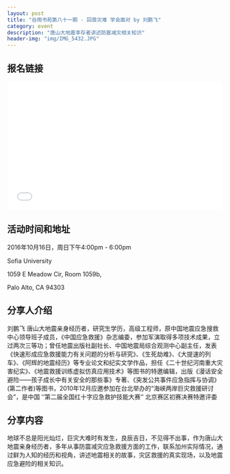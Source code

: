 ```yaml
---
layout: post
title: "谷雨书苑第八十一期 - 回首灾难 学会面对 by 刘鹏飞"
category: event
description: "唐山大地震幸存者讲述防震减灾相关知识"
header-img: "img/IMG_5432.JPG"
---
```


## 报名链接
<div style="width:100%; text-align:left;" ><iframe src="//eventbrite.com/tickets-external?eid=28520647023&ref=etckt" frameborder="0" height="300" width="100%" vspace="0" hspace="0" marginheight="5" marginwidth="5" scrolling="auto" allowtransparency="true"></iframe></div>

## 活动时间和地址
2016年10月16日，周日下午4:00pm - 6:00pm

Sofia University 

1059 E Meadow Cir, Room 1059b,

Palo Alto, CA 94303

## 分享人介绍
刘鹏飞 唐山大地震亲身经历者，研究生学历，高级工程师，原中国地震应急搜救中心领导班子成员，《中国应急救援》杂志编委，参加军演取得多项技术成果，立过两次三等功；曾任地震出版社副社长、中国地震局综合观测中心副主任，发表《快速形成应急救援能力有关问题的分析与研究》、《生死劫难》、《大提速的列车》、《阿辉的地震经历》等专业论文和纪实文学作品，担任《二十世纪河南重大灾害纪实》、《地震救援训练虚拟仿真应用技术》等图书的特邀编辑，出版《漫话安全避险——孩子成长中有关安全的那些事》专著、《突发公共事件应急指挥与协调》(第二作者)等图书，2010年12月应邀参加在台北举办的“海峡两岸巨灾救援研讨会”，是中国 ‘’第二届全国红十字应急救护技能大赛‘’ 北京赛区初赛决赛特邀评委

## 分享内容
地球不总是阳光灿烂，巨灾大难时有发生，良辰吉日，不见得不出事，作为唐山大地震亲身经历者，多年从事防震减灾应急救援方面的工作，联系加州实际情况，通过鲜为人知的经历和视角，讲述地震相关的故事，灾区救援的真实现场，以及地震应急避险的相关知识。
